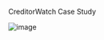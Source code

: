 CreditorWatch Case Study

![image](https://github.com/josho909/CreditorWatch/assets/37829305/2f26ce6b-14d4-4ac0-ad02-b869e993230b)
